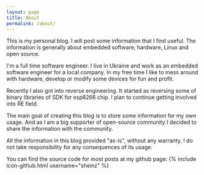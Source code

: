 ```yaml
---
layout: page
title: About
permalink: /about/
---
```


This is my personal blog. I will post some information that I find useful.
The information is generally about embedded software, hardware, Linux and
open source.

I'm a full time software engineer. I live in Ukraine and work as an embedded
software engineer for a local company. In my free time I like to mess around
with hardware, develop or modify some devices for fun and profit.

Recently I also got into reverse engineering. It started as reversing some
of binary libraries of SDK for esp8266 chip. I plan to continue getting
involved into RE field.

The main goal of creating this blog is to store some information for my own
usage. And as I am a big supporter of open-source community I decided to share
the information with the community.

All the information in this blog provided "as-is", without any warranty.
I do not take responsibility for any consequences of its usage.

You can find the source code for most posts at my github page:
{% include icon-github.html username="sheinz" %}
